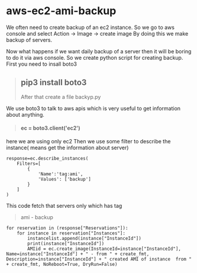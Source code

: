 # aws-ec2-ami-backup

We often need to create backup of an ec2 instance. So we go to aws console and select Action -> Image -> create image
By doing this we make backup of servers. 

Now what happens if we want daily backup of a server then it will be boring to do it via aws console. So we create python script for creating backup.
First you need to insall boto3 

> <h2> pip3 install boto3 </h2> After that create a file backyp.py

We use boto3 to talk to aws apis which is very useful to get information about anything. 
> <h4> ec = boto3.client('ec2')</h4>
here we are using only ec2 
Then we use some filter to describe the instance( means get the information about server)</br>
```
response=ec.describe_instances(
    Filters=[
        {
            'Name':'tag:ami',
            'Values': ['backup']
        }
    ]
)
```
This code fetch that servers only which has tag 
> ami - backup

```
for reservation in (response["Reservations"]):
    for instance in reservation["Instances"]:
        instancelist.append(instance["InstanceId"])
        print(instance["InstanceId"])
        AMIid = ec.create_image(InstanceId=instance["InstanceId"], Name=instance["InstanceId"] + " - from " + create_fmt, Description=instance["InstanceId"] + " created AMI of instance  from " + create_fmt, NoReboot=True, DryRun=False)
```
